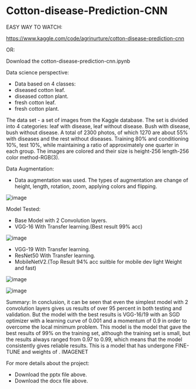# Cotton-disease-Prediction-CNN

EASY WAY TO WATCH:

https://www.kaggle.com/code/agrinurture/cotton-disease-prediction-cnn

OR:

Download the cotton-disease-prediction-cnn.ipynb 

Data science perspective:

- Data based on 4 classes:
- diseased cotton leaf.
- diseased cotton plant.
- fresh cotton leaf.
- fresh cotton plant.

The data set - a set of images from the Kaggle database. The set is divided into 4 categories: leaf with disease, leaf without disease. Bush with disease, bush without disease.
A total of 2300 photos, of which 1270 are about 55% with diseases and the rest without diseases. Training 80% and conditioning 10%, test 10%, while maintaining a ratio of approximately one quarter in each group.
The images are colored and their size is height-256 length-256 color method-RGB(3).

Data Augmentation:

- Data augmentation was used. The types of augmentation are change of height, length, rotation, zoom, applying colors and flipping.

 ![image](https://user-images.githubusercontent.com/109544498/224564259-b420fb09-3ba2-4404-8ebb-166d7d4e8493.png)

Model Tested:
- Base Model with 2 Convolution layers.
- VGG-16 With Transfer learning.(Best result 99% acc)

![image](https://user-images.githubusercontent.com/109544498/224576792-3e73764a-3244-4a81-9661-9792e3475cbc.png)


- VGG-19 With Transfer learning.
- ResNet50 With Transfer learning.
- MobileNetV2.(Top Result 94% acc suitble for mobile dev light Weight and fast)

![image](https://user-images.githubusercontent.com/109544498/224576847-da0c7fd4-b6da-40f5-ab7a-260cfe19c439.png)


![image](https://user-images.githubusercontent.com/109544498/224576661-1aaca4f0-14f3-4b53-b516-cec998650dbc.png)



Summary:
In conclusion, it can be seen that even the simplest model with 2 convolution layers gives us results of over 95 percent in both testing and validation.
But the model with the best results is VGG-16/19 with an SGD optimizer with a learning curve of 0.001 and a momentum of 0.9 in order to overcome the local minimum problem.
This model is the model that gave the best results of 99% on the training set, although the training set is small, but the results always ranged from 0.97 to 0.99, which means that the model consistently gives reliable results.
This is a model that has undergone FINE-TUNE and weights of . IMAGENET


For more details about the project:

- Download the pptx file above.
- Download the docx file above.

